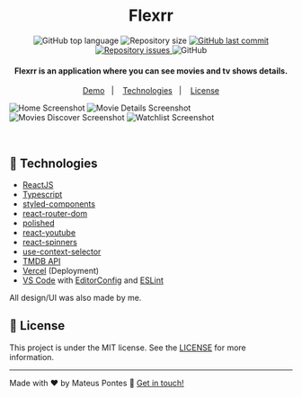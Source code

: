 <h1 align="center">
    Flexrr
</h1>

<p align="center">
  <img alt="GitHub top language" src="https://img.shields.io/github/languages/top/mateuspntx/flexrr.svg">

  <img alt="Repository size" src="https://img.shields.io/github/repo-size/mateuspntx/flexrr.svg">
  <a href="https://github.com/mateuspntx/flexrr/commits/master">
    <img alt="GitHub last commit" src="https://img.shields.io/github/last-commit/mateuspntx/flexrr.svg">
  </a>

  <a href="https://github.com/mateuspntx/flexrr/issues">
    <img alt="Repository issues" src="https://img.shields.io/github/issues/mateuspntx/flexrr.svg">
  </a>

  <img alt="GitHub" src="https://img.shields.io/github/license/mateuspntx/flexrr.svg">
</p>

<h4 align="center">
  Flexrr is an application where you can see movies and tv shows details.
</h4>

<p align="center">
  <a href="https://flexrr.vercel.app/">Demo</a>&nbsp;&nbsp;&nbsp;|&nbsp;&nbsp;&nbsp;
  <a href="#rocket-technologies">Technologies</a>&nbsp;&nbsp;&nbsp;|&nbsp;&nbsp;&nbsp;
  <a href="#memo-license">License</a>
</p>

![Home Screenshot](https://i.imgur.com/liSEHgW.png)
![Movie Details Screenshot](https://i.imgur.com/6D1LNj4.png)
![Movies Discover Screenshot](https://i.imgur.com/JiHrUaF.png)
![Watchlist Screenshot](https://i.imgur.com/bFMJ9JR.png)

<br>

## :rocket: Technologies

- [ReactJS](https://reactjs.org/)
- [Typescript][ts]
- [styled-components](https://www.styled-components.com/)
- [react-router-dom](https://reactrouter.com/)
- [polished](https://github.com/styled-components/polished)
- [react-youtube](https://github.com/tjallingt/react-youtube)
- [react-spinners](https://github.com/davidhu2000/react-spinners)
- [use-context-selector](https://github.com/dai-shi/use-context-selector)
- [TMDB API](https://www.themoviedb.org/)
- [Vercel](https://vercel.com/) (Deployment)
- [VS Code][vscode] with [EditorConfig][vceditconfig] and [ESLint][vceslint]

All design/UI was also made by me.

## :memo: License

This project is under the MIT license. See the [LICENSE](https://github.com/mateuspntx/store-checkout/blob/master/LICENSE) for more information.

---

Made with ♥ by Mateus Pontes :wave: [Get in touch!](https://www.linkedin.com/in/mateuspntx/)

[ts]: https://www.typescriptlang.org
[vscode]: https://code.visualstudio.com/
[yarn]: https://yarnpkg.com/
[vceditconfig]: https://marketplace.visualstudio.com/items?itemName=EditorConfig.EditorConfig
[vceslint]: https://marketplace.visualstudio.com/items?itemName=dbaeumer.vscode-eslint
